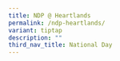 ```yaml
---
title: NDP @ Heartlands
permalink: /ndp-heartlands/
variant: tiptap
description: ""
third_nav_title: National Day
---
```

